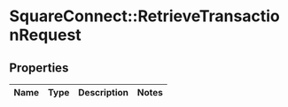 # SquareConnect::RetrieveTransactionRequest

## Properties
Name | Type | Description | Notes
------------ | ------------- | ------------- | -------------


